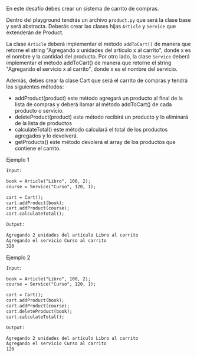 En este desafío debes crear un sistema de carrito de compras.

Dentro del playground tendrás un archivo `product.py` que será la clase base y será abstracta. Deberás crear las clases hijas `Article` y `Service` que extenderán de Product.

La clase `Article` deberá implementar el método `addToCart()` de manera que retorne el string "Agregando x unidades del artículo x al carrito", donde x es el nombre y la cantidad del producto. Por otro lado, la clase `Service` deberá implementar el método addToCart() de manera que retorne el string "Agregando el servicio x al carrito", donde x es el nombre del servicio.

Además, debes crear la clase Cart que será el carrito de compras y tendrá los siguientes métodos:

* addProduct(product) este método agregará un producto al final de la lista de compras y deberá llamar al método addToCart() de cada producto o servicio.
* deleteProduct(product) este método recibirá un producto y lo eliminará de la lista de productos
* calculateTotal() este método calculará el total de los productos agregados y lo devolverá.
* getProducts() este método devolerá el array de los productos que contiene el carrito.

Ejemplo 1

```txt
Input:

book = Article("Libro", 100, 2);
course = Service("Curso", 120, 1);

cart = Cart();
cart.addProduct(book);
cart.addProduct(course);
cart.calculateTotal();

Output:

Agregando 2 unidades del artículo Libro al carrito
Agregando el servicio Curso al carrito
320
```

Ejemplo 2

```txt
Input:

book = Article("Libro", 100, 2);
course = Service("Curso", 120, 1);

cart = Cart();
cart.addProduct(book);
cart.addProduct(course);
cart.deleteProduct(book);
cart.calculateTotal();

Output:

Agregando 2 unidades del artículo Libro al carrito
Agregando el servicio Curso al carrito
120
```
